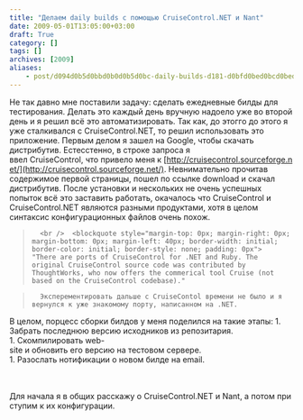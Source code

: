 ```yaml
---
title: "Делаем daily builds с помощью CruiseControl.NET и Nant"
date: 2009-05-01T13:05:00+03:00
draft: True
category: []
tags: []
archives: [2009]
aliases:
    - post/d094d0b5d0bbd0b0d0b5d0bc-daily-builds-d181-d0bfd0bed0bcd0bed189d18cd18e-CruiseControlNET-d0b8-Nant.aspx
---
```



Не так давно мне поставили задачу: сделать ежедневные билды для тестирования. Делать это каждый день вручную надоело уже во второй день и я решил всё это автоматизировать. Так как, до этогго до этого я уже сталкивался с CruiseControl.NET, то решил использовать это приложение. Первым делом я зашел на Google, чтобы скачать дистрибутив. Естесстенно, в строке запроса я ввел CruiseControl, что привело меня к [http://cruisecontrol.sourceforge.net/](http://cruisecontrol.sourceforge.net/). Невнимательно прочитав содержимое первой страницы, пошел по ссылке download и скачал дистрибутив. После установки и нескольких не очень успешных попыток всё это заставить работать, окачалось что CruiseControl и CruiseControl.NET являются разными продуктами, хотя в целом синтаксис конфигурационных файлов очень похож.

> 		<br />	<blockquote style="margin-top: 0px; margin-right: 0px; margin-bottom: 0px; margin-left: 40px; border-width: initial; border-color: initial; border-style: none; padding: 0px">		"There are ports of CruiseControl for .NET and Ruby. The original CruiseControl source code was contributed by ThoughtWorks, who now offers the commerical tool Cruise (not based on the CruiseControl codebase)."	

> 		Эксперементировать дальше с CruiseContol времени не было и я вернулся к уже знакомому порту, написанном на .NET.	

В целом, порцесс сборки билдов у меня поделился на такие этапы:
			1. Забрать последнюю версию исходников из репозитария. <br />				1. Скомпилировать web-site и обновить его версию на тестовом сервере.<br />				1. Разослать нотификации о новом билде на email.<br />		
 

Для начала я в общих расскажу о CruiseControl.NET и Nant, а потом приступим к их конфигурации.

 

